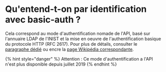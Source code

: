# Qu'entend-t-on par identification avec basic-auth ?

Cela correspond au mode d'authentification nomade de l'API, basé sur l'annuaire LDAP de l'INIST et la mise en oeuvre de l'authentification basique du protocole HTTP \(RFC 2617\). Pour plus de détails, consulter le [paragraphe dédié](../api/access/ldap.md#acces-nomade-ldap) ou encre la [page Wikipédia correspondante](http://fr.wikipedia.org/wiki/Authentification_HTTP).

{% hint style="danger" %}
Attention : Ce mode d'authentification a l'API n'est plus disponible depuis juillet 2019
{% endhint %}



